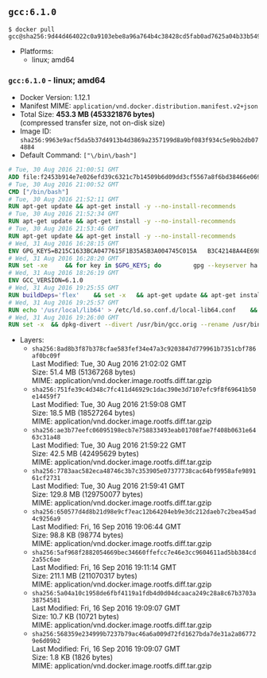 ## `gcc:6.1.0`

```console
$ docker pull gcc@sha256:9d44d464022c0a9103ebe8a96a764b4c38428cd5fab0ad7625a04b33b5495844
```

-	Platforms:
	-	linux; amd64

### `gcc:6.1.0` - linux; amd64

-	Docker Version: 1.12.1
-	Manifest MIME: `application/vnd.docker.distribution.manifest.v2+json`
-	Total Size: **453.3 MB (453321876 bytes)**  
	(compressed transfer size, not on-disk size)
-	Image ID: `sha256:9963e9acf5da5b37d4913b4d3869a2357199d8a9bf083f934c5e9bb2db074884`
-	Default Command: `["\/bin\/bash"]`

```dockerfile
# Tue, 30 Aug 2016 21:00:51 GMT
ADD file:f2453b914e7e026efd39c6321c7b14509b6d09dd3cf5567a8f6bd38466e06954 in / 
# Tue, 30 Aug 2016 21:00:52 GMT
CMD ["/bin/bash"]
# Tue, 30 Aug 2016 21:52:11 GMT
RUN apt-get update && apt-get install -y --no-install-recommends 		ca-certificates 		curl 		wget 	&& rm -rf /var/lib/apt/lists/*
# Tue, 30 Aug 2016 21:52:34 GMT
RUN apt-get update && apt-get install -y --no-install-recommends 		bzr 		git 		mercurial 		openssh-client 		subversion 				procps 	&& rm -rf /var/lib/apt/lists/*
# Tue, 30 Aug 2016 21:53:46 GMT
RUN apt-get update && apt-get install -y --no-install-recommends 		autoconf 		automake 		bzip2 		file 		g++ 		gcc 		imagemagick 		libbz2-dev 		libc6-dev 		libcurl4-openssl-dev 		libdb-dev 		libevent-dev 		libffi-dev 		libgeoip-dev 		libglib2.0-dev 		libjpeg-dev 		libkrb5-dev 		liblzma-dev 		libmagickcore-dev 		libmagickwand-dev 		libmysqlclient-dev 		libncurses-dev 		libpng-dev 		libpq-dev 		libreadline-dev 		libsqlite3-dev 		libssl-dev 		libtool 		libwebp-dev 		libxml2-dev 		libxslt-dev 		libyaml-dev 		make 		patch 		xz-utils 		zlib1g-dev 	&& rm -rf /var/lib/apt/lists/*
# Wed, 31 Aug 2016 16:28:15 GMT
ENV GPG_KEYS=B215C1633BCA0477615F1B35A5B3A004745C015A 	B3C42148A44E6983B3E4CC0793FA9B1AB75C61B8 	90AA470469D3965A87A5DCB494D03953902C9419 	80F98B2E0DAB6C8281BDF541A7C8C3B2F71EDF1C 	7F74F97C103468EE5D750B583AB00996FC26A641 	33C235A34C46AA3FFB293709A328C3A2C3C45C06
# Wed, 31 Aug 2016 16:28:20 GMT
RUN set -xe 	&& for key in $GPG_KEYS; do 		gpg --keyserver ha.pool.sks-keyservers.net --recv-keys "$key"; 	done
# Wed, 31 Aug 2016 18:26:19 GMT
ENV GCC_VERSION=6.1.0
# Wed, 31 Aug 2016 19:25:55 GMT
RUN buildDeps='flex' 	&& set -x 	&& apt-get update && apt-get install -y $buildDeps --no-install-recommends 	&& rm -r /var/lib/apt/lists/* 	&& curl -fSL "http://ftpmirror.gnu.org/gcc/gcc-$GCC_VERSION/gcc-$GCC_VERSION.tar.bz2" -o gcc.tar.bz2 	&& curl -fSL "http://ftpmirror.gnu.org/gcc/gcc-$GCC_VERSION/gcc-$GCC_VERSION.tar.bz2.sig" -o gcc.tar.bz2.sig 	&& gpg --batch --verify gcc.tar.bz2.sig gcc.tar.bz2 	&& mkdir -p /usr/src/gcc 	&& tar -xf gcc.tar.bz2 -C /usr/src/gcc --strip-components=1 	&& rm gcc.tar.bz2* 	&& cd /usr/src/gcc 	&& ./contrib/download_prerequisites 	&& { rm *.tar.* || true; } 	&& dir="$(mktemp -d)" 	&& cd "$dir" 	&& /usr/src/gcc/configure 		--disable-multilib 		--enable-languages=c,c++,fortran,go 	&& make -j"$(nproc)" 	&& make install-strip 	&& cd .. 	&& rm -rf "$dir" 	&& apt-get purge -y --auto-remove $buildDeps
# Wed, 31 Aug 2016 19:25:57 GMT
RUN echo '/usr/local/lib64' > /etc/ld.so.conf.d/local-lib64.conf 	&& ldconfig -v
# Wed, 31 Aug 2016 19:26:00 GMT
RUN set -x 	&& dpkg-divert --divert /usr/bin/gcc.orig --rename /usr/bin/gcc 	&& dpkg-divert --divert /usr/bin/g++.orig --rename /usr/bin/g++ 	&& dpkg-divert --divert /usr/bin/gfortran.orig --rename /usr/bin/gfortran 	&& update-alternatives --install /usr/bin/cc cc /usr/local/bin/gcc 999
```

-	Layers:
	-	`sha256:8ad8b3f87b378cfae583fef34e47a3c9203847d779961b7351cbf786af0bc09f`  
		Last Modified: Tue, 30 Aug 2016 21:02:02 GMT  
		Size: 51.4 MB (51367268 bytes)  
		MIME: application/vnd.docker.image.rootfs.diff.tar.gzip
	-	`sha256:751fe39c4d348c7fc411d46929c1dac390e3d7107efc9f8f69641b50e14459f7`  
		Last Modified: Tue, 30 Aug 2016 21:59:08 GMT  
		Size: 18.5 MB (18527264 bytes)  
		MIME: application/vnd.docker.image.rootfs.diff.tar.gzip
	-	`sha256:ae3b77eefc06095198ecb7e758833493eab01708fae7f408b0631e6463c31a48`  
		Last Modified: Tue, 30 Aug 2016 21:59:22 GMT  
		Size: 42.5 MB (42495629 bytes)  
		MIME: application/vnd.docker.image.rootfs.diff.tar.gzip
	-	`sha256:7783aac582eca48746c3b7c353905e07377738cac64bf9958afe989161cf2731`  
		Last Modified: Tue, 30 Aug 2016 21:59:41 GMT  
		Size: 129.8 MB (129750077 bytes)  
		MIME: application/vnd.docker.image.rootfs.diff.tar.gzip
	-	`sha256:650577d4d8b21d98e9cf7eac12b64204eb9e3dc212daeb7c2bea45ad4c9256a9`  
		Last Modified: Fri, 16 Sep 2016 19:06:44 GMT  
		Size: 98.8 KB (98774 bytes)  
		MIME: application/vnd.docker.image.rootfs.diff.tar.gzip
	-	`sha256:5af968f2882054669bec34660ffefcc7e46e3cc9604611ad5bb384cd2a55c6ae`  
		Last Modified: Fri, 16 Sep 2016 19:11:14 GMT  
		Size: 211.1 MB (211070317 bytes)  
		MIME: application/vnd.docker.image.rootfs.diff.tar.gzip
	-	`sha256:5a04a10c1958de6fbf4119a1fdb4d0d04dcaaca249c28a8c67b3703a38754581`  
		Last Modified: Fri, 16 Sep 2016 19:09:07 GMT  
		Size: 10.7 KB (10721 bytes)  
		MIME: application/vnd.docker.image.rootfs.diff.tar.gzip
	-	`sha256:568359e234999b7237b79ac46a6a009d72fd1627bda7de31a2a867729e6d09b2`  
		Last Modified: Fri, 16 Sep 2016 19:09:07 GMT  
		Size: 1.8 KB (1826 bytes)  
		MIME: application/vnd.docker.image.rootfs.diff.tar.gzip
